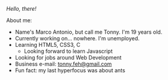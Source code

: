 *Hello, there!*

About me:

- Name's Marco Antonio, but call me Tonny. I'm 19 years old.
- Currently working on... nowhere. I'm unemployed.
- Learning HTML5, CSS3, C
  - Looking forward to learn Javascript
- Looking for jobs around Web Development
- Business e-mail: tonny.feh@gmail.com
- Fun fact: my last hyperfocus was about ants
